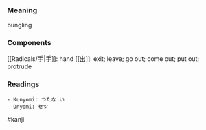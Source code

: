 ### Meaning

bungling

### Components

[[Radicals/手|手]]: hand [[出]]: exit; leave; go out; come out; put out; protrude

### Readings

```
- Kunyomi: つたな.い
- Onyomi: セツ
```

#kanji